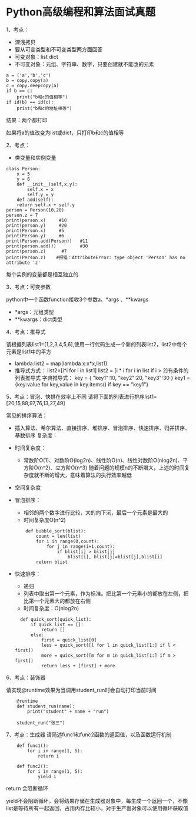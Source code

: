 # Python高级编程和算法面试真题

1、考点：

+ 深浅拷贝
+ 要从可变类型和不可变类型两方面回答
+ 可变对象：list dict
+ 不可变对象：元组、字符串、数字，只要创建就不能改的元素

```
a = ('a','b','c')
b = copy.copy(a)
c = copy.deepcopy(a)
if b == c:    
	print("b和c的值相等")
if id(b) == id(c):    
	print("b和c的地址相等")
```

结果：两个都打印

如果将a的值改变为list或dict，只打印b和c的值相等



2、考点：

+ 类变量和实例变量

```
class Person:    
	x = 5    
	y = 6    
	def __init__(self,x,y):        
		self.x = x        
		self.y = y    
	def add(self):        
	return self.x + self.y
person = Person(10,20)
person.z = 7
print(person.x)     #10
print(person.y)     #20
print(Person.x)     #5
print(Person.y)     #6
print(Person.add(Person))   #11
print(person.add())         #30
print(person.z)      #7
print(Person.z)    #报错：AttributeError: type object 'Person' has no attribute 'z'
```

每个实例的变量都是相互独立的



3、考点：可变参数

python中一个函数function接收3个参数a、*args 、**kwargs

+ *args：元组类型
+ **kwargs：dict类型







4、考点：推导式

请根据列表list1=[1,2,3,4,5,6],使用一行代码生成一个新的列表list2，list2中每个元素是list1中的平方

+ lambda:list2 = map(lambda x:x*x,list1)
+ 推导式方式：
	list2=[i*i for i in list1]
	list2 = [i * i for i in list if i > 2]有条件的列表推导式
	字典推导式：
	key = {
		"key1":10,
		"key2":20,
		"key3":30
	}
	key1 = {key:value for key,value in key.items() if key == "key1"}



5、考点：冒泡、快排在效率上不同
请将下面的列表进行排序list1=[20,15,88,97,76,13,27,49]

常见的排序算法：
+  插入算法、希尔算法、直接排序、堆排序、冒泡排序、快速排序、归并排序、基数排序
复杂度：
+  时间复杂度：
	+ 常数阶O(1)、对数阶O(log2n)、线性阶O(n)、线性对数阶O(nlog2n)、平方阶O(n^2)、立方阶O(n^3)
	 随着问题的规模n的不断增大，上述的时间复杂度就不断的增大，意味着算法的执行效率越低
+ 空间复杂度

+ 冒泡排序：
	+ 相邻的两个数字进行比较，大的向下沉，最后一个元素是最大的
	+ 时间复杂度O(n^2)
	```
		def bubble_sort(blist):
			count = len(list)
			for i in range(0,count):
				for j in range(i+1,count):
					if blist[i] > blist[j]
						blist[i], blist[j]=blist[j],blist[i]
			return blist
	```

+ 快速排序：

  + 递归
  + 列表中取出第一个元素，作为标准。把比第一个元素小的都放在左侧，把比第一个元素大的都放在右侧
  + 时间复杂度：O(nlog2n)

  ```
	def quick_sort(quick_list):
    	if quick_list == []:
    		return []
    	else:
    		first = quick_list[0]
    		less = quick_sort([l for l in quick_list[1:] if l < first])
    		more = quick_sort([m for m in quick_list[1:] if m > first])
    		return less + [first] + more
  ```

  


6、考点：装饰器

请实现@runtime效果为当调用student_run时会自动打印当前时间

```
	@runtime
	def student_run(name):
		print("student" + name + "run")
		
	student_run("张三")
```


7、考点：生成器
请简述func1和func2函数的返回值，以及函数运行机制

```
	def func1():
		for i in range(1, 5):
			return i
			
	def func2():
		for i in range(1, 5):
			yield i
```
return 会阻断循环

yield不会阻断循环，会将结果存储在生成器对象中，每生成一个返回一个，不像list是等待所有一起返回，占用内存比较小，对于生产器对象可以使用循环获取值